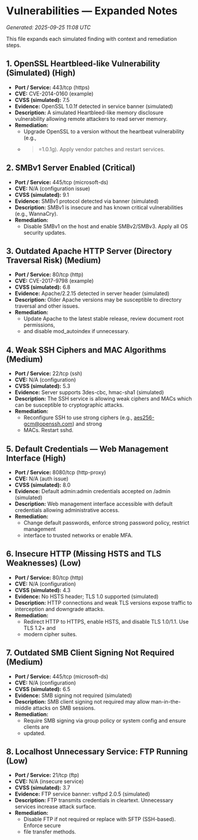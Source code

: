 # Vulnerabilities — Expanded Notes
_Generated: 2025-09-25 11:08 UTC_

This file expands each simulated finding with context and remediation steps.

## 1. OpenSSL Heartbleed-like Vulnerability (Simulated)  (High)
- **Port / Service:** 443/tcp (https)
- **CVE:** CVE-2014-0160 (example)
- **CVSS (simulated):** 7.5
- **Evidence:** OpenSSL 1.0.1f detected in service banner (simulated)
- **Description:** A simulated Heartbleed-like memory disclosure vulnerability allowing remote attackers to read server memory.
- **Remediation:**
  - Upgrade OpenSSL to a version without the heartbeat vulnerability (e.g.,
  - >=1.0.1g). Apply vendor patches and restart services.

## 2. SMBv1 Server Enabled  (Critical)
- **Port / Service:** 445/tcp (microsoft-ds)
- **CVE:** N/A (configuration issue)
- **CVSS (simulated):** 9.1
- **Evidence:** SMBv1 protocol detected via banner (simulated)
- **Description:** SMBv1 is insecure and has known critical vulnerabilities (e.g., WannaCry).
- **Remediation:**
  - Disable SMBv1 on the host and enable SMBv2/SMBv3. Apply all OS security updates.

## 3. Outdated Apache HTTP Server (Directory Traversal Risk)  (Medium)
- **Port / Service:** 80/tcp (http)
- **CVE:** CVE-2017-9798 (example)
- **CVSS (simulated):** 6.8
- **Evidence:** Apache/2.2.15 detected in server header (simulated)
- **Description:** Older Apache versions may be susceptible to directory traversal and other issues.
- **Remediation:**
  - Update Apache to the latest stable release, review document root permissions,
  - and disable mod_autoindex if unnecessary.

## 4. Weak SSH Ciphers and MAC Algorithms  (Medium)
- **Port / Service:** 22/tcp (ssh)
- **CVE:** N/A (configuration)
- **CVSS (simulated):** 5.3
- **Evidence:** Server supports 3des-cbc, hmac-sha1 (simulated)
- **Description:** The SSH service is allowing weak ciphers and MACs which can be susceptible to cryptographic attacks.
- **Remediation:**
  - Reconfigure SSH to use strong ciphers (e.g., aes256-gcm@openssh.com) and strong
  - MACs. Restart sshd.

## 5. Default Credentials — Web Management Interface  (High)
- **Port / Service:** 8080/tcp (http-proxy)
- **CVE:** N/A (auth issue)
- **CVSS (simulated):** 8.0
- **Evidence:** Default admin:admin credentials accepted on /admin (simulated)
- **Description:** Web management interface accessible with default credentials allowing administrative access.
- **Remediation:**
  - Change default passwords, enforce strong password policy, restrict management
  - interface to trusted networks or enable MFA.

## 6. Insecure HTTP (Missing HSTS and TLS Weaknesses)  (Low)
- **Port / Service:** 80/tcp (http)
- **CVE:** N/A (configuration)
- **CVSS (simulated):** 4.3
- **Evidence:** No HSTS header; TLS 1.0 supported (simulated)
- **Description:** HTTP connections and weak TLS versions expose traffic to interception and downgrade attacks.
- **Remediation:**
  - Redirect HTTP to HTTPS, enable HSTS, and disable TLS 1.0/1.1. Use TLS 1.2+ and
  - modern cipher suites.

## 7. Outdated SMB Client Signing Not Required  (Medium)
- **Port / Service:** 445/tcp (microsoft-ds)
- **CVE:** N/A (configuration)
- **CVSS (simulated):** 6.5
- **Evidence:** SMB signing not required (simulated)
- **Description:** SMB client signing not required may allow man-in-the-middle attacks on SMB sessions.
- **Remediation:**
  - Require SMB signing via group policy or system config and ensure clients are
  - updated.

## 8. Localhost Unnecessary Service: FTP Running  (Low)
- **Port / Service:** 21/tcp (ftp)
- **CVE:** N/A (insecure service)
- **CVSS (simulated):** 3.7
- **Evidence:** FTP service banner: vsftpd 2.0.5 (simulated)
- **Description:** FTP transmits credentials in cleartext. Unnecessary services increase attack surface.
- **Remediation:**
  - Disable FTP if not required or replace with SFTP (SSH-based). Enforce secure
  - file transfer methods.
